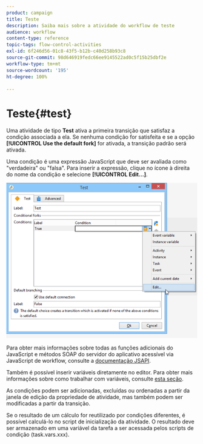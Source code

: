 ```yaml
---
product: campaign
title: Teste
description: Saiba mais sobre a atividade do workflow de teste
audience: workflow
content-type: reference
topic-tags: flow-control-activities
exl-id: 6f246d56-01c8-43f5-b12b-c40d258b93c8
source-git-commit: 98d646919fedc66ee9145522ad0c5f15b25dbf2e
workflow-type: tm+mt
source-wordcount: '195'
ht-degree: 100%

---
```


# Teste{#test}

Uma atividade de tipo **Test** ativa a primeira transição que satisfaz a condição associada a ela. Se nenhuma condição for satisfeita e se a opção **[!UICONTROL Use the default fork]** for ativada, a transição padrão será ativada.

Uma condição é uma expressão JavaScript que deve ser avaliada como &quot;verdadeira&quot; ou &quot;falsa&quot;. Para inserir a expressão, clique no ícone à direita do nome da condição e selecione **[!UICONTROL Edit...]**.

![](assets/edit_test.png)

Para obter mais informações sobre todas as funções adicionais do JavaScript e métodos SOAP do servidor do aplicativo acessível via JavaScript de workflow, consulte a [documentação JSAPI](https://docs.adobe.com/content/help/en/campaign-classic/technicalresources/api/index.html).

Também é possível inserir variáveis diretamente no editor. Para obter mais informações sobre como trabalhar com variáveis, consulte [esta seção](../../workflow/using/javascript-scripts-and-templates.md#variables).

As condições podem ser adicionadas, excluídas ou ordenadas a partir da janela de edição da propriedade de atividade, mas também podem ser modificadas a partir da transição.

Se o resultado de um cálculo for reutilizado por condições diferentes, é possível calculá-lo no script de inicialização da atividade. O resultado deve ser armazenado em uma variável da tarefa a ser acessada pelos scripts de condição (task.vars.xxx).
